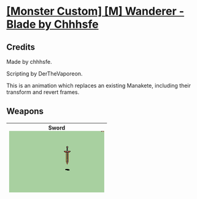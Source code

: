 # [\[Monster Custom\] \[M\] Wanderer - Blade by Chhhsfe](./)
## Credits

Made by chhhsfe.

Scripting by DerTheVaporeon.

This is an animation which replaces an existing Manakete, including their transform and revert frames.

## Weapons

| <b>Sword</b><br/><img alt="Sword animation" src="./1.%20Sword/Sword.gif"/> |
| :---: |
